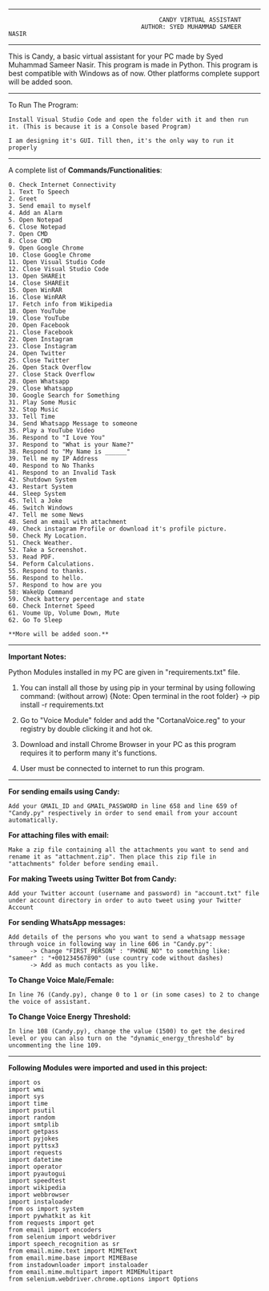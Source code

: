 -----------------------------------------------------------------------------------------------------------------
                                              CANDY VIRTUAL ASSISTANT
                                         AUTHOR: SYED MUHAMMAD SAMEER NASIR
-----------------------------------------------------------------------------------------------------------------

This is Candy, a basic virtual assistant for your PC made by Syed Muhammad Sameer Nasir. This program is made in Python.
This program is best compatible with Windows as of now. Other platforms complete support will be added soon.

-----------------------------------------------------------------------------------------------------------------

To Run The Program:
    
    Install Visual Studio Code and open the folder with it and then run it. (This is because it is a Console based Program)
    
    I am designing it's GUI. Till then, it's the only way to run it properly

-----------------------------------------------------------------------------------------------------------------
A complete list of **Commands/Functionalities**:

    0. Check Internet Connectivity
    1. Text To Speech
    2. Greet
    3. Send email to myself
    4. Add an Alarm
    5. Open Notepad
    6. Close Notepad
    7. Open CMD
    8. Close CMD
    9. Open Google Chrome
    10. Close Google Chrome
    11. Open Visual Studio Code
    12. Close Visual Studio Code
    13. Open SHAREit
    14. Close SHAREit
    15. Open WinRAR
    16. Close WinRAR
    17. Fetch info from Wikipedia
    18. Open YouTube
    19. Close YouTube
    20. Open Facebook
    21. Close Facebook
    22. Open Instagram
    23. Close Instagram
    24. Open Twitter
    25. Close Twitter
    26. Open Stack Overflow
    27. Close Stack Overflow
    28. Open Whatsapp
    29. Close Whatsapp
    30. Google Search for Something
    31. Play Some Music
    32. Stop Music
    33. Tell Time
    34. Send Whatsapp Message to someone
    35. Play a YouTube Video
    36. Respond to "I Love You"
    37. Respond to "What is your Name?"
    38. Respond to "My Name is ______"
    39. Tell me my IP Address
    40. Respond to No Thanks
    41. Respond to an Invalid Task
    42. Shutdown System
    43. Restart System
    44. Sleep System
    45. Tell a Joke
    46. Switch Windows
    47. Tell me some News 
    48. Send an email with attachment
    49. Check instagram Profile or download it's profile picture.
    50. Check My Location.
    51. Check Weather.
    52. Take a Screenshot.
    53. Read PDF.
    54. Peform Calculations.
    55. Respond to thanks.
    56. Respond to hello.
    57. Respond to how are you
    58: WakeUp Command
    59. Check battery percentage and state
    60. Check Internet Speed
    61. Voume Up, Volume Down, Mute
    62. Go To Sleep

    **More will be added soon.**

-----------------------------------------------------------------------------------------------------------------
**Important Notes:**

Python Modules installed in my PC are given in "requirements.txt" file. 
1. You can install all those by using pip in your terminal by using following command: (without arrow) {Note: Open terminal in the root folder}
      -> pip install -r requirements.txt

2. Go to "Voice Module" folder and add the "CortanaVoice.reg" to your registry by double clicking it and hot ok.

3. Download and install Chrome Browser in your PC as this program requires it to perform many it's functions.

4. User must be connected to internet to run this program.

-----------------------------------------------------------------------------------------------------------------
**For sending emails using Candy:**

    Add your GMAIL_ID and GMAIL_PASSWORD in line 658 and line 659 of "Candy.py" respectively in order to send email from your account automatically.
    
**For attaching files with email:**
    
    Make a zip file containing all the attachments you want to send and rename it as "attachment.zip". Then place this zip file in "attachments" folder before sending email.

**For making Tweets using Twitter Bot from Candy:**
    
    Add your Twitter account (username and password) in "account.txt" file under account directory in order to auto tweet using your Twitter Account

**For sending WhatsApp messages:**
    
    Add details of the persons who you want to send a whatsapp message through voice in following way in line 606 in "Candy.py":
          -> Change "FIRST_PERSON" : "PHONE_NO" to something like:   "sameer" : "+001234567890" (use country code without dashes)
          -> Add as much contacts as you like.
          
**To Change Voice Male/Female:**

    In line 76 (Candy.py), change 0 to 1 or (in some cases) to 2 to change the voice of assistant.
   
**To Change Voice Energy Threshold:**

    In line 108 (Candy.py), change the value (1500) to get the desired level or you can also turn on the "dynamic_energy_threshold" by uncommenting the line 109.
          
-----------------------------------------------------------------------------------------------------------------

**Following Modules were imported and used in this project:**

    import os
    import wmi
    import sys
    import time
    import psutil
    import random
    import smtplib
    import getpass
    import pyjokes
    import pyttsx3
    import requests
    import datetime
    import operator
    import pyautogui
    import speedtest
    import wikipedia
    import webbrowser
    import instaloader
    from os import system
    import pywhatkit as kit
    from requests import get
    from email import encoders
    from selenium import webdriver
    import speech_recognition as sr
    from email.mime.text import MIMEText
    from email.mime.base import MIMEBase
    from instadownloader import instaloader
    from email.mime.multipart import MIMEMultipart 
    from selenium.webdriver.chrome.options import Options 
